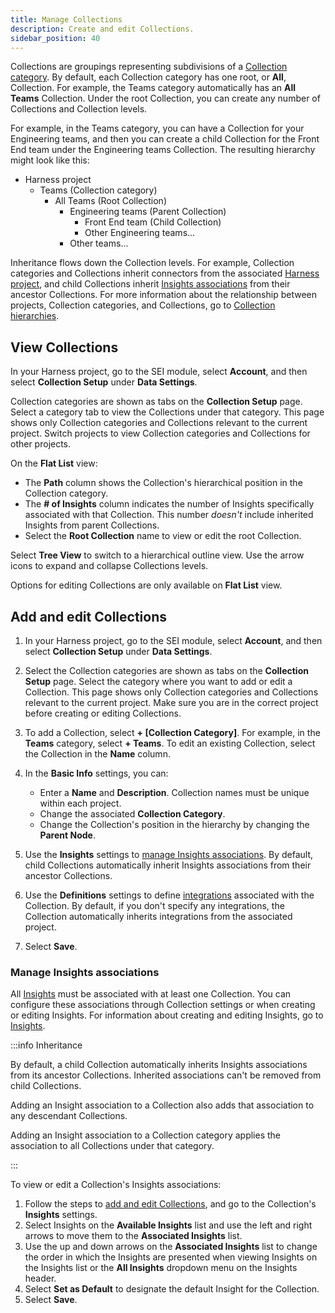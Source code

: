 ```yaml
---
title: Manage Collections
description: Create and edit Collections.
sidebar_position: 40
---
```


Collections are groupings representing subdivisions of a [Collection category](./manage-collection-cat.md). By default, each Collection category has one root, or **All**, Collection. For example, the Teams category automatically has an **All Teams** Collection. Under the root Collection, you can create any number of Collections and Collection levels.

For example, in the Teams category, you can have a Collection for your Engineering teams, and then you can create a child Collection for the Front End team under the Engineering teams Collection. The resulting hierarchy might look like this:

* Harness project
  * Teams (Collection category)
    * All Teams (Root Collection)
      * Engineering teams (Parent Collection)
        * Front End team (Child Collection)
        * Other Engineering teams...
      * Other teams...

Inheritance flows down the Collection levels. For example, Collection categories and Collections inherit connectors from the associated [Harness project](/docs/category/organizations-and-projects), and child Collections inherit [Insights associations](#manage-insights-associations) from their ancestor Collections. For more information about the relationship between projects, Collection categories, and Collections, go to [Collection hierarchies](./collections-overview.md).

## View Collections

In your Harness project, go to the SEI module, select **Account**, and then select **Collection Setup** under **Data Settings**.

<!-- image: where to find Collections list -->

Collection categories are shown as tabs on the **Collection Setup** page. Select a category tab to view the Collections under that category. This page shows only Collection categories and Collections relevant to the current project. Switch projects to view Collection categories and Collections for other projects.

<!-- image: Collections list page -->

On the **Flat List** view:

* The **Path** column shows the Collection's hierarchical position in the Collection category.
* The **# of Insights** column indicates the number of Insights specifically associated with that Collection. This number *doesn't* include inherited Insights from parent Collections.
* Select the **Root Collection** name to view or edit the root Collection.

<!-- image: Collections - Flat List view -->

Select **Tree View** to switch to a hierarchical outline view. Use the arrow icons to expand and collapse Collections levels.

Options for editing Collections are only available on **Flat List** view.

<!-- image: Collections - tree view -->

## Add and edit Collections

1. In your Harness project, go to the SEI module, select **Account**, and then select **Collection Setup** under **Data Settings**.
2. Select the Collection categories are shown as tabs on the **Collection Setup** page. Select the category where you want to add or edit a Collection. This page shows only Collection categories and Collections relevant to the current project. Make sure you are in the correct project before creating or editing Collections.
3. To add a Collection, select **+ [Collection Category]**. For example, in the **Teams** category, select **+ Teams**. To edit an existing Collection, select the Collection in the **Name** column.
4. In the **Basic Info** settings, you can:

   * Enter a **Name** and **Description**. Collection names must be unique within each project.
   * Change the associated **Collection Category**.
   * Change the Collection's position in the hierarchy by changing the **Parent Node**.

5. Use the **Insights** settings to [manage Insights associations](#manage-insights-associations). By default, child Collections automatically inherit Insights associations from their ancestor Collections.
6. Use the **Definitions** settings to define [integrations](/docs/category/connectors-and-integrations) associated with the Collection. By default, if you don't specify any integrations, the Collection automatically inherits integrations from the associated project.
7. Select **Save**.

### Manage Insights associations

All [Insights](../sei-insights.md) must be associated with at least one Collection. You can configure these associations through Collection settings or when creating or editing Insights. For information about creating and editing Insights, go to [Insights](../sei-insights.md).

:::info Inheritance

By default, a child Collection automatically inherits Insights associations from its ancestor Collections. Inherited associations can't be removed from child Collections.

Adding an Insight association to a Collection also adds that association to any descendant Collections.

Adding an Insight association to a Collection category applies the association to all Collections under that category.

:::

To view or edit a Collection's Insights associations:

1. Follow the steps to [add and edit Collections](#add-and-edit-collections), and go to the Collection's **Insights** settings.
2. Select Insights on the **Available Insights** list and use the left and right arrows to move them to the **Associated Insights** list.
3. Use the up and down arrows on the **Associated Insights** list to change the order in which the Insights are presented when viewing Insights on the Insights list or the **All Insights** dropdown menu on the Insights header.
4. Select **Set as Default** to designate the default Insight for the Collection.
5. Select **Save**.
